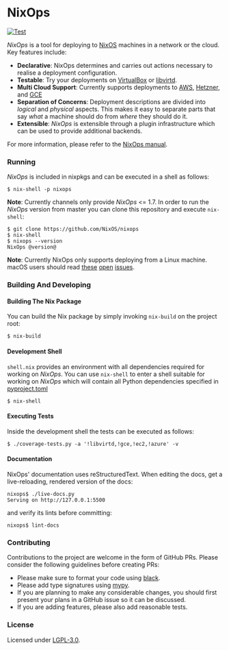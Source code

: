 # NixOps

[![Test](https://github.com/NixOS/nixops/workflows/CI/badge.svg)](https://github.com/NixOS/nixops/actions)

_NixOps_ is a tool for deploying to [NixOS](https://nixos.org) machines in a network or the cloud. Key features include:

- **Declarative**: NixOps determines and carries out actions necessary to realise a deployment configuration.
- **Testable**: Try your deployments on [VirtualBox](https://github.com/nix-community/nixops-vbox) or [libvirtd](https://github.com/nix-community/nixops-libvirtd).
- **Multi Cloud Support**: Currently supports deployments to [AWS](https://github.com/NixOS/nixops-aws), [Hetzner](https://github.com/NixOS/nixops-hetzner), and [GCE](https://github.com/AmineChikhaoui/nixops-gce)
- **Separation of Concerns**: Deployment descriptions are divided into _logical_ and _physical_ aspects. This makes it easy to separate parts that say _what_ a machine should do from _where_ they should do it.
- **Extensible**: _NixOps_ is extensible through a plugin infrastructure which can be used to provide additional backends.

For more information, please refer to the [NixOps manual](https://nixos.org/nixops/manual/).

### Running

_NixOps_ is included in nixpkgs and can be executed in a shell as follows:

```
$ nix-shell -p nixops
```

**Note**: Currently channels only provide _NixOps_ <= 1.7. In order to run the _NixOps_ version from master you can clone this
repository and execute `nix-shell`:

```
$ git clone https://github.com/NixOS/nixops
$ nix-shell
$ nixops --version
NixOps @version@
```

**Note**: Currently NixOps only supports deploying from a Linux machine. macOS users should read
[these](https://github.com/NixOS/nixops/issues/260)
[open](https://github.com/NixOS/nixops/issues/560)
[issues](https://github.com/NixOS/nixops/issues/1027).

### Building And Developing

#### Building The Nix Package

You can build the Nix package by simply invoking `nix-build` on the project root:

```
$ nix-build
```

#### Development Shell

`shell.nix` provides an environment with all dependencies required for working on _NixOps_. You can use `nix-shell` to
enter a shell suitable for working on _NixOps_ which will contain all Python dependencies specified in [pyproject.toml](./pyproject.toml)

```
$ nix-shell
```

#### Executing Tests

Inside the development shell the tests can be executed as follows:

```
$ ./coverage-tests.py -a '!libvirtd,!gce,!ec2,!azure' -v
```

#### Documentation

NixOps' documentation uses reStructuredText. When editing the docs,
get a live-reloading, rendered version of the docs:

```
nixops$ ./live-docs.py
Serving on http://127.0.0.1:5500
```

and verify its lints before committing:

```
nixops$ lint-docs
```

### Contributing

Contributions to the project are welcome in the form of GitHub PRs. Please consider the following guidelines before creating PRs:

- Please make sure to format your code using [black](https://github.com/psf/black).
- Please add type signatures using [mypy](http://mypy-lang.org/).
- If you are planning to make any considerable changes, you should first present your plans in a GitHub issue so it can be discussed.
- If you are adding features, please also add reasonable tests.

### License

Licensed under [LGPL-3.0](./COPYING).
